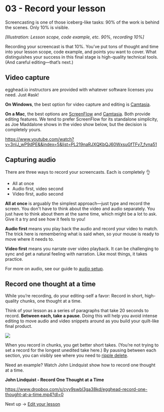 # 03 - Record your lesson
Screencasting is one of those iceberg-like tasks: 90% of the work is behind the scenes. Only 10% is visible. 

*[Illustration: Lesson scope, code example, etc. 90%, recording 10%]*

Recording your screencast is that 10%. You’ve put tons of thought and time into your lesson scope, code example, and points you want to cover. What distinguishes your success in this final stage is high-quality technical tools. (And careful editing—that’s next.)


## Video capture

egghead.io instructors are provided with whatever software licenses you need. Just #ask!

**On Windows**, the best option for video capture and editing is [Camtasia](https://www.techsmith.com/video-editor.html).

**On a Mac**, the best options are [ScreenFlow](https://www.telestream.net/screenflow/) and [Camtasia](https://www.techsmith.com/video-editor.html). Both provide editing features. We tend to prefer ScreenFlow for its standalone simplicity, as Joe Maddalone shows in the video show below, but the decision is completely yours.


https://www.youtube.com/watch?v=3nlJ_wP9dPE&&index=5&list=PL219naRJXQKbQJ60WxsuGfTFv7_fvna51



## Capturing audio

There are three ways to record your screencasts. Each is completely 👌


- All at once
- Audio first, video second
- Video first, audio second

**All at once** is arguably the simplest approach—just type and record the screen. You don't have to think about the video and audio separately. You just have to think about them at the same time, which might be a lot to ask. Give it a try and see how it feels to you!

**Audio first** means you play back the audio and record your video to match. The trick here is remembering what is said when, so your mouse is ready to move where it needs to.

**Video first** means you narrate over video playback. It can be challenging to sync and get a natural feeling with narration. Like most things, it takes practice.

For more on audio, see our guide to [audio setup](https://paper.dropbox.com/doc/02-Set-up-your-audio-oyhAegdRyTG7R1IkdNajZ).

## Record one thought at a time

While you’re recording, do your editing-self a favor: Record in short, high-quality chunks, one thought at a time. 

Think of your lesson as a series of paragraphs that take 20 seconds to record. **Between each, take a pause**. Doing this will help you avoid intense editing to move audio and video snippets around as you build your quilt-like final product. 

![](https://media.giphy.com/media/GJycRLp6zYGFq/giphy.gif)


When you record in chunks, you get better short takes. (You’re not trying to set a record for the longest unedited take here.) By pausing between each section, you can visibly see where you need to [ripple delete](https://paper.dropbox.com/doc/04-Edit-your-lesson-MeWShbq74RFNerLauz5AH).

Need an example? Watch John Lindquist show how to record one thought at a time.

**John Lindquist - Record One Thought at a Time**

https://www.dropbox.com/s/cyy9swbl3ga38kd/egghead-record-one-thought-at-a-time.mp4?dl=0



Next up → [Edit your lesson](https://paper.dropbox.com/doc/04-Edit-your-lesson-MeWShbq74RFNerLauz5AH)

